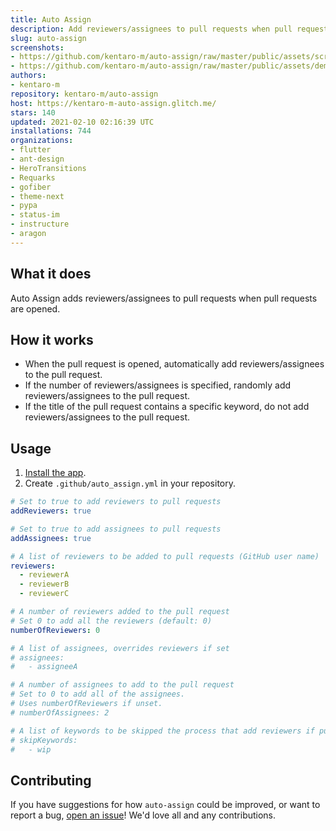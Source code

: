 ```yaml
---
title: Auto Assign
description: Add reviewers/assignees to pull requests when pull requests are opened.
slug: auto-assign
screenshots:
- https://github.com/kentaro-m/auto-assign/raw/master/public/assets/screenshots/screenshot.png
- https://github.com/kentaro-m/auto-assign/raw/master/public/assets/demo.gif
authors:
- kentaro-m
repository: kentaro-m/auto-assign
host: https://kentaro-m-auto-assign.glitch.me/
stars: 140
updated: 2021-02-10 02:16:39 UTC
installations: 744
organizations:
- flutter
- ant-design
- HeroTransitions
- Requarks
- gofiber
- theme-next
- pypa
- status-im
- instructure
- aragon
---
```


## What it does
Auto Assign adds reviewers/assignees to pull requests when pull requests are opened.

## How it works
* When the pull request is opened, automatically add reviewers/assignees to the pull request.
* If the number of reviewers/assignees is specified, randomly add reviewers/assignees to the pull request. 
* If the title of the pull request contains a specific keyword, do not add reviewers/assignees to the pull request.

## Usage
1. [Install the app](https://github.com/apps/auto-assign). 
2. Create `.github/auto_assign.yml` in your repository.

```yaml
# Set to true to add reviewers to pull requests
addReviewers: true

# Set to true to add assignees to pull requests
addAssignees: true

# A list of reviewers to be added to pull requests (GitHub user name)
reviewers:
  - reviewerA
  - reviewerB
  - reviewerC

# A number of reviewers added to the pull request
# Set 0 to add all the reviewers (default: 0)
numberOfReviewers: 0

# A list of assignees, overrides reviewers if set
# assignees:
#   - assigneeA

# A number of assignees to add to the pull request
# Set to 0 to add all of the assignees.
# Uses numberOfReviewers if unset.
# numberOfAssignees: 2

# A list of keywords to be skipped the process that add reviewers if pull requests include it
# skipKeywords:
#   - wip
```

## Contributing
If you have suggestions for how `auto-assign` could be improved, or want to report a bug, [open an issue](https://github.com/kentaro-m/auto-assign/issues/new/choose)! We'd love all and any contributions.